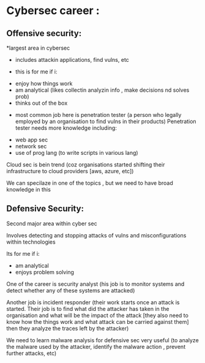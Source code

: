 # Cybersec career :


## Offensive security:

*largest area in cybersec
* includes attackin applications, find vulns, etc

* this is for me if i:
- enjoy how things work
- am analytical (likes collectin analyzin info , make decisions nd solves prob)
- thinks out of the box

* most common job here is penetration tester (a person who legally employed by an organisation to find vulns in their products)
Penetration tester needs more knowledge including:
- web app sec
- network sec
- use of prog lang (to write scripts in various lang)

Cloud sec is bein trend (coz organisations started shifting their infrastructure to cloud providers [aws, azure, etc])

We can specilaze in one of the topics , but we need to have broad knowledge in this


## Defensive Security:

Second major area within cyber sec

Involves detecting and stopping attacks of vulns and misconfigurations within technologies

Its for me if i:
- am analytical
- enjoys problem solving

One of the career is security analyst (his job is to monitor systems and detect whether any of these systems are attacked)

Another job is incident responder (their work starts once an attack is started. Their job is to find what did the attacker has taken in the organisation and what will be the impact of the attack [they also need to know how the things work and what attack can be carried against them] then they analyze the traces left by the attacker)

We need to learn malware analysis for defensive sec very useful (to analyze the malware used by the attacker, identify the malware action , prevent further attacks, etc)
